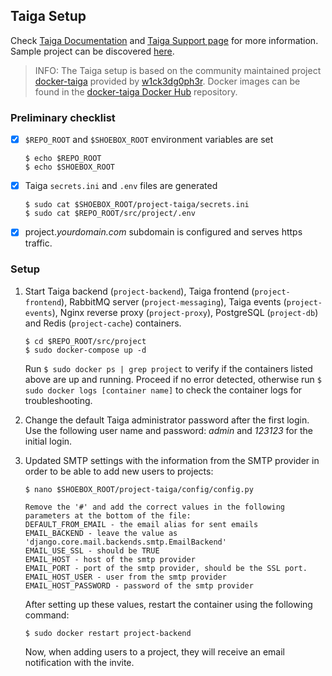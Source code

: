 ## Taiga Setup

Check [Taiga Documentation](https://taigaio.github.io/taiga-doc/dist/) and [Taiga Support page](https://tree.taiga.io/support/) for more information. Sample project can be discovered [here](https://tree.taiga.io/discover).

> INFO: The Taiga setup is based on the community maintained project [docker-taiga](https://github.com/docker-taiga/) provided by [w1ck3dg0ph3r](https://github.com/w1ck3dg0ph3r). Docker images can be found in the [docker-taiga Docker Hub](https://hub.docker.com/u/dockertaiga) repository.


### Preliminary checklist

- [x] `$REPO_ROOT` and `$SHOEBOX_ROOT` environment variables are set

    ```
    $ echo $REPO_ROOT
    $ echo $SHOEBOX_ROOT
    ```

- [x] Taiga `secrets.ini` and `.env` files are generated

    ```
    $ sudo cat $SHOEBOX_ROOT/project-taiga/secrets.ini
    $ sudo cat $REPO_ROOT/src/project/.env
    ```

- [x] project._yourdomain.com_ subdomain is configured and serves https traffic.


### Setup

 1. Start Taiga backend (`project-backend`), Taiga frontend (`project-frontend`), RabbitMQ server (`project-messaging`), Taiga events (`project-events`), Nginx reverse proxy (`project-proxy`), PostgreSQL (`project-db`) and Redis (`project-cache`) containers.

    ```
    $ cd $REPO_ROOT/src/project
    $ sudo docker-compose up -d
    ```

    Run `$ sudo docker ps | grep project` to verify if the containers listed above are up and running. Proceed if no error detected, otherwise run `$ sudo docker logs [container name]` to check the container logs for troubleshooting.

2. Change the default Taiga administrator password after the first login. Use the following user name and password: _admin_ and _123123_ for the initial login.

3. Updated SMTP settings with the information from the SMTP provider in order to be able to add new users to projects:

    ```
    $ nano $SHOEBOX_ROOT/project-taiga/config/config.py
    ```
    ```
    Remove the '#' and add the correct values in the following parameters at the bottom of the file:
    DEFAULT_FROM_EMAIL - the email alias for sent emails
    EMAIL_BACKEND - leave the value as 'django.core.mail.backends.smtp.EmailBackend'
    EMAIL_USE_SSL - should be TRUE
    EMAIL_HOST - host of the smtp provider
    EMAIL_PORT - port of the smtp provider, should be the SSL port.
    EMAIL_HOST_USER - user from the smtp provider
    EMAIL_HOST_PASSWORD - password of the smtp provider
    ```
    

    After setting up these values, restart the container using the following command:
    ```
    $ sudo docker restart project-backend
    ```
    
    Now, when adding users to a project, they will receive an email notification with the invite.
    

